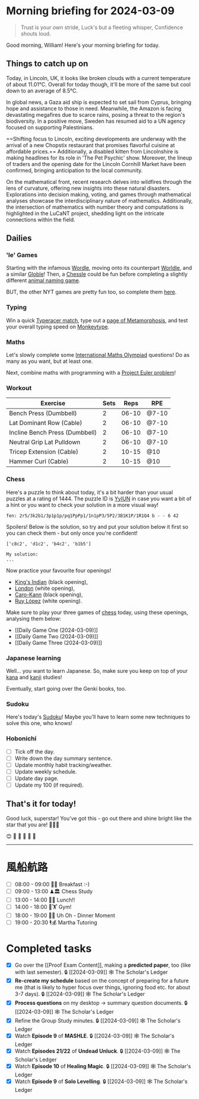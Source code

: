 # Morning briefing for 2024-03-09

> Trust is your own stride,
> Luck's but a fleeting whisper,
> Confidence shouts loud.

Good morning, William! Here's your morning briefing for today.

## Things to catch up on

Today, in Lincoln, UK, it looks like broken clouds with a current temperature of about 11.01°C. Overall for today though, it'll be more of the same but cool down to an average of 8.5°C.

In global news, a Gaza aid ship is expected to set sail from Cyprus, bringing hope and assistance to those in need. Meanwhile, the Amazon is facing devastating megafires due to scarce rains, posing a threat to the region's biodiversity. In a positive move, Sweden has resumed aid to a UN agency focused on supporting Palestinians.

==Shifting focus to Lincoln, exciting developments are underway with the arrival of a new Chopstix restaurant that promises flavorful cuisine at affordable prices.== Additionally, a disabled kitten from Lincolnshire is making headlines for its role in 'The Pet Psychic' show. Moreover, the lineup of traders and the opening date for the Lincoln Cornhill Market have been confirmed, bringing anticipation to the local community.

On the mathematical front, recent research delves into wildfires through the lens of curvature, offering new insights into these natural disasters. Explorations into decision making, voting, and games through mathematical analyses showcase the interdisciplinary nature of mathematics. Additionally, the intersection of mathematics with number theory and computations is highlighted in the LuCaNT project, shedding light on the intricate connections within the field.

## Dailies

### 'le' Games

Starting with the infamous [Wordle](https://www.nytimes.com/games/wordle/index.html), moving onto its counterpart [Worldle](https://worldle.teuteuf.fr), and a similar [Globle](https://globle-game.com)! Then, a [Chessle](https://jackli.gg/chessle/) could be fun before completing a slightly different [animal naming game](https://metazooa.com).

BUT, the other NYT games are pretty fun too, so complete them [here](https://www.nytimes.com/crosswords).

### Typing

Win a quick [Typeracer match](https://play.typeracer.com), type out a [page of Metamorphosis](https://www.typelit.io/typing-console/Metamorphosis), and test your overall typing speed on [Monkeytype](https://monkeytype.com).

### Maths

Let's slowly complete some [International Maths Olympiad](obsidian://open?vault=content&file=IMO%20Questions%2Fmds%2Fmds) questions! Do as many as you want, but at least one.

Next, combine maths with programming with a [Project Euler problem](https://projecteuler.net/archives)!

### Workout

| Exercise                                   | Sets | Reps   | RPE   |
| ------------------------------------------ | ---- | ------ | ----- |
| Bench Press (Dumbbell)         | 2    | 06-10  | @7-10 |
| Lat Dominant Row (Cable)       | 2    | 06-10  | @7-10 |
| Incline Bench Press (Dumbbell) | 2    | 06-10  | @7-10 |
| Neutral Grip Lat Pulldown      | 2    | 06-10  | @7-10 |
| Tricep Extension (Cable)       | 2    | 10-15  | @10   |
| Hammer Curl (Cable)            | 2    | 10-15  | @10   |

### Chess

Here's a puzzle to think about today, it's a bit harder than your usual puzzles at a rating of 1444. The puzzle ID is [YyIUN](https://lichess.org/training/YyIUN) in case you want a bit of a hint or you want to check your solution in a more visual way!

```chessboard
fen: 2r5/3k2b1/3p1p1p/pq1PpPp1/1n1pP3/5P2/3B1K1P/1R1Q4 b - - 6 42
```

Spoilers! Below is the solution, so try and put your solution below it first so you can check them - but only once you're confident!

```spoiler-block
['c8c2', 'd1c2', 'b4c2', 'b1b5']
```

```
My solution:
...
```

Now practice your favourite four openings!

- [King's Indian](https://www.youtube.com/watch?v=5XyayUs6J1M) (black opening),
- [London](https://www.youtube.com/watch?v=dksvHyyI_Vo) (white opening),
- [Caro-Kann](https://www.youtube.com/watch?v=0p_881Nwoo4) (black opening),
- [Ruy López](https://www.youtube.com/watch?v=csJKauwbYFk) (white opening).

Make sure to play your three games of [chess](https://www.chess.com/play/online) today, using these openings, analysing them below:

- [[Daily Game One (2024-03-09)]]
- [[Daily Game Two (2024-03-09)]]
- [[Daily Game Three (2024-03-09)]]

### Japanese learning

Well... you want to learn Japanese. So, make sure you keep on top of your [kana](https://kana-quiz.tofugu.com) and [kanji](https://www.wanikani.com/dashboard) studies!

Eventually, start going over the Genki books, too.

### Sudoku

Here's today's [Sudoku](https://www.dailysudoku.com/sudoku/today.shtml)! Maybe you'll have to learn some new techniques to solve this one, who knows!

### Hobonichi

- [ ] Tick off the day.
- [ ] Write down the day summary sentence.
- [ ] Update monthly habit tracking/weather.
- [ ] Update weekly schedule.
- [ ] Update day page.
- [ ] Update my 100 (if required).

## That's it for today!

Good luck, superstar! You've got this - go out there and shine bright like the star that you are! 🌟💪🍀

😊 🌟 🐼 🌸 🍕 🎉

---

# 風船航路

- [ ] 08:00 - 09:00 🥫🍜 Breakfast :-)
- [ ] 09:00 - 13:00 ♟🏛 Chess Study
- [ ] 13:00 - 14:00 🥫🍜 Lunch!!
- [ ] 14:00 - 18:00 💪🏋 Gym!
- [ ] 18:00 - 19:00 🥫🍜 Uh Oh - Dinner Moment
- [ ] 19:00 - 20:30 🕴💰 Martha Tutoring

# Completed tasks

- [x] Go over the [[Proof Exam Content]], making a **predicted paper**, too (like with last semester). 🔒 [[2024-03-09]] 🕸️ The Scholar's Ledger
- [x] **Re-create my schedule** based on the concept of preparing for a future me (that is likely to hyper focus over things, ignoring food etc. for about 3-7 days). 🔒 [[2024-03-09]] 🕸️ The Scholar's Ledger
- [x] **Process questions** on my desktop -> summary question documents. 🔒 [[2024-03-09]] 🕸️ The Scholar's Ledger
- [x] Refine the Group Study minutes. 🔒 [[2024-03-09]] 🕸️ The Scholar's Ledger
- [x] Watch **Episode 9** of **MASHLE**. 🔒 [[2024-03-09]] 🕸️ The Scholar's Ledger
- [x] Watch **Episodes 21/22** of **Undead Unluck**. 🔒 [[2024-03-09]] 🕸️ The Scholar's Ledger
- [x] Watch **Episode 10** of **Healing Magic**. 🔒 [[2024-03-09]] 🕸️ The Scholar's Ledger
- [x] Watch **Episode 9** of **Solo Levelling**. 🔒 [[2024-03-09]] 🕸️ The Scholar's Ledger
